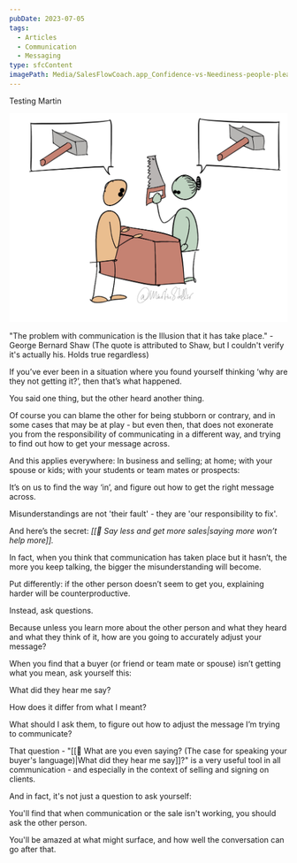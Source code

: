 ```yaml
---
pubDate: 2023-07-05
tags:
  - Articles
  - Communication
  - Messaging
type: sfcContent
imagePath: Media/SalesFlowCoach.app_Confidence-vs-Neediness-people-pleasing-and-approval-seeking.jpg_MartinStellar.jpg
---
```


Testing Martin

![](Media/SalesFlowCoach.app_Confidence-vs-Neediness-people-pleasing-and-approval-seeking.jpg_MartinStellar.jpg)

"The problem with communication is the Illusion that it has take place." - George Bernard Shaw (The quote is attributed to Shaw, but I couldn't verify it's actually his. Holds true regardless)

If you’ve ever been in a situation where you found yourself thinking ‘why are they not getting it?’, then that’s what happened.

You said one thing, but the other heard another thing.

Of course you can blame the other for being stubborn or contrary, and in some cases that may be at play - but even then, that does not exonerate you from the responsibility of communicating in a different way, and trying to find out how to get your message across.

And this applies everywhere: In business and selling; at home; with your spouse or kids; with your students or team mates or prospects:

It’s on us to find the way ‘in’, and figure out how to get the right message across.

Misunderstandings are not 'their fault' - they are 'our responsibility to fix'.

And here’s the secret: _[[📄 Say less and get more sales|saying more won’t help more]]._

In fact, when you think that communication has taken place but it hasn’t, the more you keep talking, the bigger the misunderstanding will become.

Put differently: if the other person doesn’t seem to get you, explaining harder will be counterproductive.

Instead, ask questions.

Because unless you learn more about the other person and what they heard and what they think of it, how are you going to accurately adjust your message?

When you find that a buyer (or friend or team mate or spouse) isn’t getting what you mean, ask yourself this:

What did they hear me say?

How does it differ from what I meant?

What should I ask them, to figure out how to adjust the message I’m trying to communicate?

That question - "[[📄 What are you even saying? (The case for speaking your buyer's language)|What did they hear me say]]?" is a very useful tool in all communication - and especially in the context of selling and signing on clients.

And in fact, it's not just a question to ask yourself:

You'll find that when communication or the sale isn't working, you should ask the other person. 

You'll be amazed at what might surface, and how well the conversation can go after that.
